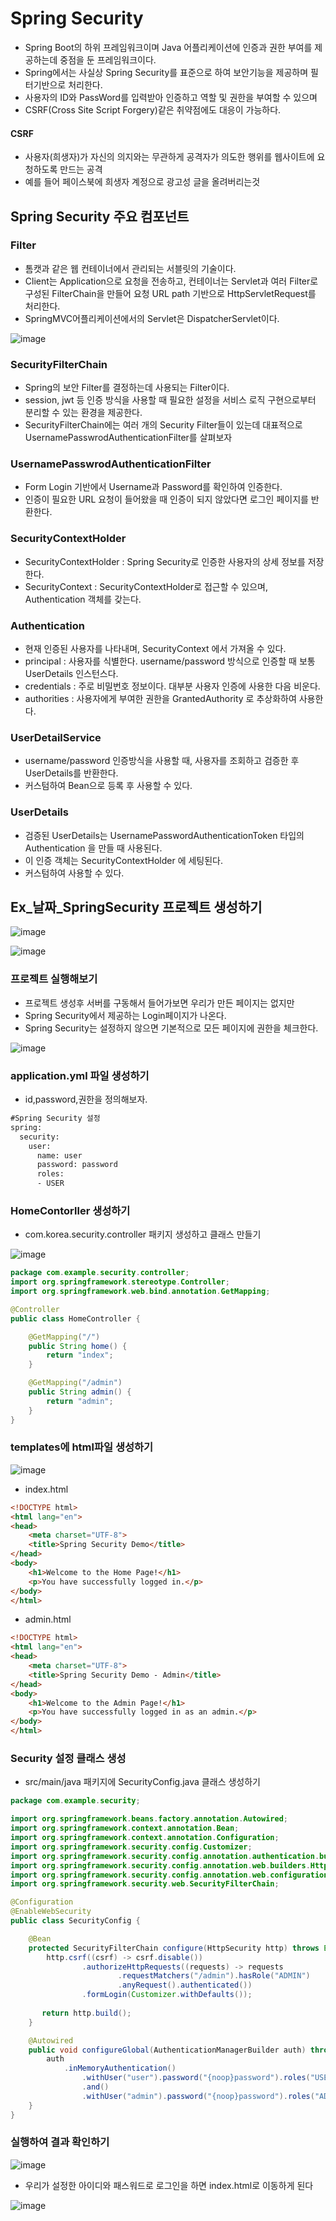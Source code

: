 # Spring Security
- Spring Boot의 하위 프레임워크이며 Java 어플리케이션에 인증과 권한 부여를 제공하는데 중점을 둔 프레임워크이다.
- Spring에서는 사실상 Spring Security를 표준으로 하여 보안기능을 제공하며 필터기반으로 처리한다.
- 사용자의 ID와 PassWord를 입력받아 인증하고 역할 및 권한을 부여할 수 있으며
- CSRF(Cross Site Script Forgery)같은 취약점에도 대응이 가능하다.
#### CSRF
- 사용자(희생자)가 자신의 의지와는 무관하게 공격자가 의도한 행위를 웹사이트에 요청하도록 만드는 공격
- 예를 들어 페이스북에 희생자 계정으로 광고성 글을 올려버리는것

## Spring Security 주요 컴포넌트
### Filter
- 톰캣과 같은 웹 컨테이너에서 관리되는 서블릿의 기술이다.
- Client는 Application으로 요청을 전송하고, 컨테이너는 Servlet과 여러 Filter로 구성된 FilterChain을 만들어 요청 URL path 기반으로 HttpServletRequest를 처리한다.
- SpringMVC어플리케이션에서의 Servlet은 DispatcherServlet이다.

![image](image/filterchain.png)

### SecurityFilterChain
- Spring의 보안 Filter를 결정하는데 사용되는 Filter이다.
- session, jwt 등 인증 방식을 사용할 때 필요한 설정을 서비스 로직 구현으로부터 분리할 수 있는 환경을 제공한다.
- SecurityFilterChain에는 여러 개의 Security Filter들이 있는데 대표적으로UsernamePasswrodAuthenticationFilter를 살펴보자

### UsernamePasswrodAuthenticationFilter
- Form Login 기반에서 Username과 Password를 확인하여 인증한다.
- 인증이 필요한 URL 요청이 들어왔을 때 인증이 되지 않았다면 로그인 페이지를 반환한다.

### SecurityContextHolder
- SecurityContextHolder : Spring Security로 인증한 사용자의 상세 정보를 저장한다.
- SecurityContext : SecurityContextHolder로 접근할 수 있으며, Authentication 객체를 갖는다.

### Authentication
- 현재 인증된 사용자를 나타내며, SecurityContext 에서 가져올 수 있다.
- principal : 사용자를 식별한다. username/password 방식으로 인증할 때 보통 UserDetails 인스턴스다.
- credentials : 주로 비밀번호 정보이다. 대부분 사용자 인증에 사용한 다음 비운다.
- authorities : 사용자에게 부여한 권한을 GrantedAuthority 로 추상화하여 사용한다.

### UserDetailService
- username/password 인증방식을 사용할 때, 사용자를 조회하고 검증한 후 UserDetails를 반환한다.
- 커스텀하여 Bean으로 등록 후 사용할 수 있다.

### UserDetails
- 검증된 UserDetails는 UsernamePasswordAuthenticationToken 타입의 Authentication 을 만들 때 사용된다.
- 이 인증 객체는 SecurityContextHolder 에 세팅된다.
- 커스텀하여 사용할 수 있다.

## Ex_날짜_SpringSecurity 프로젝트 생성하기

![image](image/security1.png)

![image](image/securityProject.png)

### 프로젝트 실행해보기
- 프로젝트 생성후 서버를 구동해서 들어가보면 우리가 만든 페이지는 없지만
- Spring Security에서 제공하는 Login페이지가 나온다.
- Spring Security는 설정하지 않으면 기본적으로 모든 페이지에 권한을 체크한다.

![image](image/loginPage.png)

### application.yml 파일 생성하기
- id,password,권한을 정의해보자.
```xml
#Spring Security 설정
spring:
  security:
    user:
      name: user
      password: password
      roles:
      - USER
```

### HomeContorller 생성하기
- com.korea.security.controller 패키지 생성하고 클래스 만들기

![image](image/homecontroller.png)

```java
package com.example.security.controller;
import org.springframework.stereotype.Controller;
import org.springframework.web.bind.annotation.GetMapping;

@Controller
public class HomeController {

    @GetMapping("/")
    public String home() {
        return "index";
    }

    @GetMapping("/admin")
    public String admin() {
        return "admin";
    }
}
```

### templates에 html파일 생성하기
![image](image/templates.png)

- index.html

```html
<!DOCTYPE html>
<html lang="en">
<head>
    <meta charset="UTF-8">
    <title>Spring Security Demo</title>
</head>
<body>
    <h1>Welcome to the Home Page!</h1>
    <p>You have successfully logged in.</p>
</body>
</html>
```
- admin.html

```html
<!DOCTYPE html>
<html lang="en">
<head>
    <meta charset="UTF-8">
    <title>Spring Security Demo - Admin</title>
</head>
<body>
    <h1>Welcome to the Admin Page!</h1>
    <p>You have successfully logged in as an admin.</p>
</body>
</html>
```
### Security 설정 클래스 생성
- src/main/java 패키지에 SecurityConfig.java 클래스 생성하기

```java
package com.example.security;

import org.springframework.beans.factory.annotation.Autowired;
import org.springframework.context.annotation.Bean;
import org.springframework.context.annotation.Configuration;
import org.springframework.security.config.Customizer;
import org.springframework.security.config.annotation.authentication.builders.AuthenticationManagerBuilder;
import org.springframework.security.config.annotation.web.builders.HttpSecurity;
import org.springframework.security.config.annotation.web.configuration.EnableWebSecurity;
import org.springframework.security.web.SecurityFilterChain;

@Configuration
@EnableWebSecurity
public class SecurityConfig {

    @Bean
    protected SecurityFilterChain configure(HttpSecurity http) throws Exception {
        http.csrf((csrf) -> csrf.disable())
                .authorizeHttpRequests((requests) -> requests
                        .requestMatchers("/admin").hasRole("ADMIN")
                        .anyRequest().authenticated())
                .formLogin(Customizer.withDefaults());
        		
       return http.build();
    }

    @Autowired
    public void configureGlobal(AuthenticationManagerBuilder auth) throws Exception {
        auth
            .inMemoryAuthentication()
                .withUser("user").password("{noop}password").roles("USER")
                .and()
                .withUser("admin").password("{noop}password").roles("ADMIN");
    }
}

```

### 실행하여 결과 확인하기

![image](image/login.png)

- 우리가 설정한 아이디와 패스워드로 로그인을 하면 index.html로 이동하게 된다

![image](image/index.png)